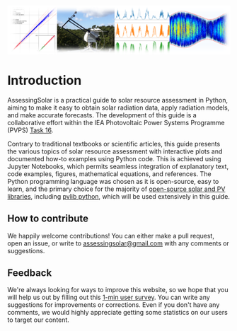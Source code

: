 ![Cover photo](graphics/cover_photo_shaded.png)
# Introduction

AssessingSolar is a practical guide to solar resource assessment in Python, aiming to make it easy to obtain solar radiation data, apply radiation models, and make accurate forecasts. The development of this guide is a collaborative effort within the IEA Photovoltaic Power Systems Programme (PVPS) [Task 16](https://www.iea-pvps.org/research-tasks/solar-resource-for-high-penetration-and-large-scale-applications/contacts_t16/).

Contrary to traditional textbooks or scientific articles, this guide presents the various topics of solar resource assessment with interactive plots and documented how-to examples using Python code. This is achieved using Jupyter Notebooks, which permits seamless integration of explanatory text, code examples, figures, mathematical equations, and references. The Python programming language was chosen as it is open-source, easy to learn, and the primary choice for the majority of [open-source solar and PV libraries](https://openpvtools.readthedocs.io), including [pvlib python](https://pvlib-python.readthedocs.io/en/stable/), which will be used extensively in this guide.


## How to contribute
We happily welcome contributions! You can either make a pull request, open an issue, or write to assessingsolar@gmail.com with any comments or suggestions.

## Feedback
We're always looking for ways to improve this website, so we hope that you will help us out by filling out this [1-min user survey](https://forms.gle/pdfSskT7LYN5L5do9). You can write any suggestions for improvements or corrections. Even if you don't have any comments, we would highly appreciate getting some statistics on our users to target our content.
